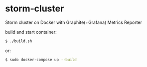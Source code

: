 # storm-cluster
Storm cluster on Docker with Graphite(+Grafana) Metrics Reporter

build and start container:
```bash
$ ./build.sh 
```
or:
```sh
$ sudo docker-compose up --build
```
